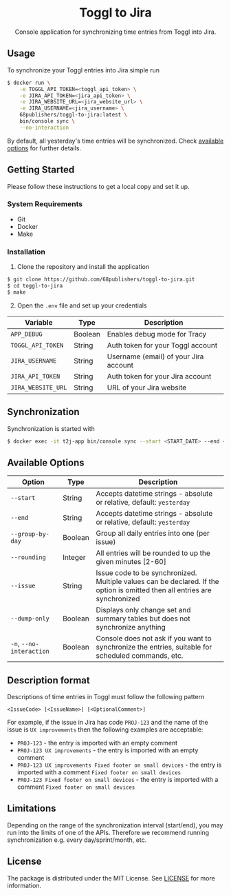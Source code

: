<h1 align="center">Toggl to Jira</h1>

<p align="center">Console application for synchronizing time entries from Toggl into Jira.</p>

## Usage

To synchronize your Toggl entries into Jira simple run

```bash
$ docker run \
    -e TOGGL_API_TOKEN=<toggl_api_token> \
    -e JIRA_API_TOKEN=<jira_api_token> \
    -e JIRA_WEBSITE_URL=<jira_website_url> \
    -e JIRA_USERNAME=<jira_username> \
    68publishers/toggl-to-jira:latest \
    bin/console sync \
    --no-interaction
```

By default, all yesterday's time entries will be synchronized. Check [available options](#available-options) for further details.

## Getting Started

Please follow these instructions to get a local copy and set it up.

### System Requirements

- Git
- Docker
- Make

### Installation

1. Clone the repository and install the application

```sh
$ git clone https://github.com/68publishers/toggl-to-jira.git
$ cd toggl-to-jira
$ make
```

2. Open the `.env` file and set up your credentials

| Variable           | Type    | Description                           |
|--------------------|---------|---------------------------------------|
| `APP_DEBUG`        | Boolean | Enables debug mode for Tracy          |
| `TOGGL_API_TOKEN`  | String  | Auth token for your Toggl account     |
| `JIRA_USERNAME`    | String  | Username (email) of your Jira account |
| `JIRA_API_TOKEN`   | String  | Auth token for your Jira account      |
| `JIRA_WEBSITE_URL` | String  | URL of your Jira website              |

## Synchronization

Synchronization is started with

```sh
$ docker exec -it t2j-app bin/console sync --start <START_DATE> --end <END_DATE> [--group-by-day] [--rounding <ROUNDING>] [--issue <ISSUE_CODE>] [--dump-only] [--no-interaction]
```

## Available Options

| Option                   | Type    | Description                                                                                                                |
|--------------------------|---------|----------------------------------------------------------------------------------------------------------------------------|
| `--start`                | String  | Accepts datetime strings - absolute or relative, default: `yesterday`                                                      |
| `--end`                  | String  | Accepts datetime strings - absolute or relative, default: `yesterday`                                                      |
| `--group-by-day`         | Boolean | Group all daily entries into one (per issue)                                                                               |
| `--rounding`             | Integer | All entries will be rounded to up the given minutes [2-60]                                                                 |
| `--issue`                | String  | Issue code to be synchronized. Multiple values can be declared. If the option is omitted then all entries are synchronized |
| `--dump-only`            | Boolean | Displays only change set and summary tables but does not synchronize anything                                              |
| `-n`, `--no-interaction` | Boolean | Console does not ask if you want to synchronize the entries, suitable for scheduled commands, etc.                         |

## Description format

Descriptions of time entries in Toggl must follow the following pattern

```
<IssueCode> [<IssueName>] [<OptionalComment>]
```

For example, if the issue in Jira has code `PROJ-123` and the name of the issue is `UX improvements` then the following examples are acceptable:

- `PROJ-123` - the entry is imported with an empty comment
- `PROJ-123 UX improvements` - the entry is imported with an empty comment
- `PROJ-123 UX improvements Fixed footer on small devices` - the entry is imported with a comment `Fixed footer on small devices`
- `PROJ-123 Fixed footer on small devices` - the entry is imported with a comment `Fixed footer on small devices`

## Limitations

Depending on the range of the synchronization interval (start/end), you may run into the limits of one of the APIs. Therefore we recommend running synchronization e.g. every day/sprint/month, etc.

## License

The package is distributed under the MIT License. See [LICENSE](LICENSE.md) for more information.
